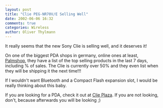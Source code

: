 ```yaml
---
layout: post
title: "Clie PEG-NR70V/E Selling Well"
date: 2002-06-06 16:32
comments: true
categories: Wireless
author: Oliver Thylmann
---
```



It really seems that the new Sony Clie is selling well, and it deserves it!

On one of the biggest PDA shops in germany, online ones at least, [Palmshop](http://www.palmshop.de/), they have a list of the top selling products in the last 7 days, including % of sales. The Clie is currently over 50% and they even list when they will be shipping it the next time!!!

If I wouldn't want Bluetooth and a Compact Flash expansion slot, I would be really thinking about this baby. 

If you are looking for a PDA, check it out at [Clie Plaza](http://www.clieplaza.com/). If you are not looking, don't, because afterwards you will be looking ;)


